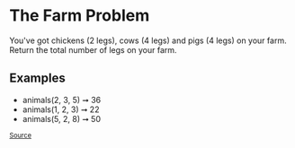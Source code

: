 <h1>The Farm Problem</h1>

<p>You've got chickens (2 legs), cows (4 legs) and pigs (4 legs) on your farm. Return the total number of legs on your farm.</p>

<h2>Examples</h2>
<ul>
	<li>animals(2, 3, 5) ➞ 36</li>
	<li>animals(1, 2, 3) ➞ 22</li>
	<li>animals(5, 2, 8) ➞ 50</li>
</ul>

<small><a href="https://edabit.com/challenge/8Qg78sf5SNDEANKti">Source</a></small>
